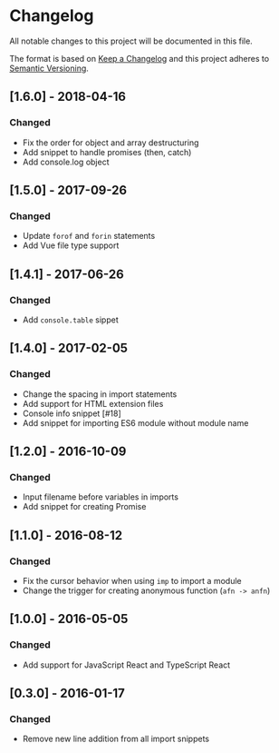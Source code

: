 # Changelog
All notable changes to this project will be documented in this file.

The format is based on [Keep a Changelog](http://keepachangelog.com/en/1.0.0/)
and this project adheres to [Semantic Versioning](http://semver.org/spec/v2.0.0.html).

## [1.6.0] - 2018-04-16
### Changed
- Fix the order for object and array destructuring
- Add snippet to handle promises (then, catch)
- Add console.log object

## [1.5.0] - 2017-09-26
### Changed
- Update `forof` and `forin` statements
- Add Vue file type support

## [1.4.1] - 2017-06-26
### Changed
- Add `console.table` sippet

## [1.4.0] - 2017-02-05
### Changed
- Change the spacing in import statements
- Add support for HTML extension files
- Console info snippet [#18]
- Add snippet for importing ES6 module without module name

## [1.2.0] - 2016-10-09
### Changed
- Input filename before variables in imports
- Add snippet for creating Promise

## [1.1.0] - 2016-08-12
### Changed
- Fix the cursor behavior when using `imp` to import a module
- Change the trigger for creating anonymous function (`afn -> anfn`)

## [1.0.0] - 2016-05-05
### Changed
- Add support for JavaScript React and TypeScript React

## [0.3.0] - 2016-01-17
### Changed
- Remove new line addition from all import snippets
